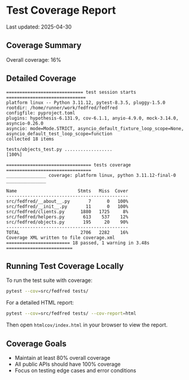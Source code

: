 # Test Coverage Report

Last updated: 2025-04-30

## Coverage Summary

Overall coverage: 16%

## Detailed Coverage

```
============================= test session starts ==============================
platform linux -- Python 3.11.12, pytest-8.3.5, pluggy-1.5.0
rootdir: /home/runner/work/fedfred/fedfred
configfile: pyproject.toml
plugins: hypothesis-6.131.9, cov-6.1.1, anyio-4.9.0, mock-3.14.0, asyncio-0.26.0
asyncio: mode=Mode.STRICT, asyncio_default_fixture_loop_scope=None, asyncio_default_test_loop_scope=function
collected 18 items

tests/objects_test.py ..................                                 [100%]

================================ tests coverage ================================
_______________ coverage: platform linux, python 3.11.12-final-0 _______________

Name                       Stmts   Miss  Cover
----------------------------------------------
src/fedfred/__about__.py       7      0   100%
src/fedfred/__init__.py       11      0   100%
src/fedfred/clients.py      1880   1725     8%
src/fedfred/helpers.py       613    537    12%
src/fedfred/objects.py       195     20    90%
----------------------------------------------
TOTAL                       2706   2282    16%
Coverage XML written to file coverage.xml
======================== 18 passed, 1 warning in 3.48s =========================
```

## Running Test Coverage Locally

To run the test suite with coverage:

```bash
pytest --cov=src/fedfred tests/
```

For a detailed HTML report:

```bash
pytest --cov=src/fedfred tests/ --cov-report=html
```

Then open `htmlcov/index.html` in your browser to view the report.

## Coverage Goals

- Maintain at least 80% overall coverage
- All public APIs should have 100% coverage
- Focus on testing edge cases and error conditions
